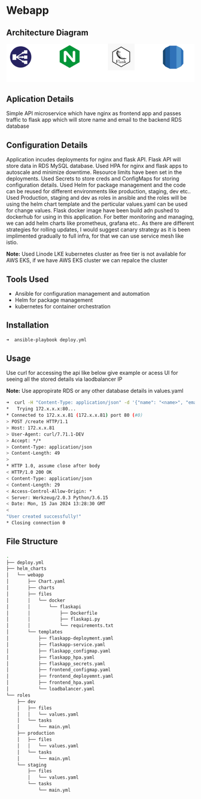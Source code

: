 # Webapp

## Architecture Diagram

![diagram](files/diagld.png)

## Aplication Details
Simple API microservice which have nginx as frontend app and passes traffic to flask app which will store name and email to the backend RDS database

## Configuration Details
Application incudes deployments for nginx and flask API. Flask API will store data in RDS MySQL database. 
Used HPA for nginx and flask apps to autoscale and minimize downtime. 
Resource limits have been set in the deployments.
Used Secrets to store creds and ConfigMaps for storing configuration details. 
Used Helm for package management and the code can be reused for different environments like production, staging, dev etc..
Used Production, staging and dev as roles in ansible and the roles will be using the helm chart template and the perticular values.yaml can be used for change values.
Flask docker image have been build adn pushed to dockerhub for using in this application.
For better monitoring and managing, we can add helm charts like prometheus, grafana etc.. 
As there are different strategies for rolling updates, I would suggest canary strategy as it is been implimented gradually to full infra, for that we can use service mesh like istio.

**Note:** Used Linode LKE kubernetes cluster as free tier is not available for AWS EKS, if we have AWS EKS cluster we can repalce the cluster

## Tools Used

- Ansible for configuration management and automation
- Helm for package management
- kubernetes for container orchestration

## Installation

```bash
➜  ansible-playbook deploy.yml 
```

## Usage
Use curl for accessing the api like below give example or acess UI for seeing all the stored details via laodbalancer IP

**Note:** Use appropirate RDS or any other database details in values.yaml

```bash
➜  curl -H "Content-Type: application/json" -d '{"name": "<name>", "email": "<email>" }' http://<Loadbalancer IP>/create -vvv
*   Trying 172.x.x.x:80...
* Connected to 172.x.x.81 (172.x.x.81) port 80 (#0)
> POST /create HTTP/1.1
> Host: 172.x.x.81
> User-Agent: curl/7.71.1-DEV
> Accept: */*
> Content-Type: application/json
> Content-Length: 49
> 
* HTTP 1.0, assume close after body
< HTTP/1.0 200 OK
< Content-Type: application/json
< Content-Length: 29
< Access-Control-Allow-Origin: *
< Server: Werkzeug/2.0.3 Python/3.6.15
< Date: Mon, 15 Jan 2024 13:28:30 GMT
< 
"User created successfully!"
* Closing connection 0
```
## File Structure

```bash
.
├── deploy.yml
├── helm_charts
│   └── webapp
│       ├── Chart.yaml
│       ├── charts
│       ├── files
│       │   └── docker
│       │       └── flaskapi
│       │           ├── Dockerfile
│       │           ├── flaskapi.py
│       │           └── requirements.txt
│       └── templates
│           ├── flaskapp-deployment.yaml
│           ├── flaskapp-service.yaml
│           ├── flaskapp_configmap.yaml
│           ├── flaskapp_hpa.yaml
│           ├── flaskapp_secrets.yaml
│           ├── frontend_configmap.yaml
│           ├── frontend_deployemnt.yaml
│           ├── frontend_hpa.yaml
│           └── loadbalancer.yaml
└── roles
    ├── dev
    │   ├── files
    │   │   └── values.yaml
    │   └── tasks
    │       └── main.yml
    ├── production
    │   ├── files
    │   │   └── values.yaml
    │   └── tasks
    │       └── main.yml
    └── staging
        ├── files
        │   └── values.yaml
        └── tasks
            └── main.yml
```
